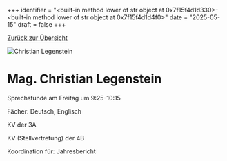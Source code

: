 
+++
identifier = "<built-in method lower of str object at 0x7f15f4d1d330>-<built-in method lower of str object at 0x7f15f4d1d4f0>"
date = "2025-05-15"
draft = false
+++

 [Zurück zur Übersicht](/schule/personen/)

<div class="row">
<div class="column">
<img src="/images/personal/Legenstein.jpg" alt="Christian Legenstein"> 
</div>
<div class="column">

# Mag. Christian Legenstein 

Sprechstunde am Freitag um 9:25-10:15

Fächer: Deutsch,  Englisch

KV der 3A

KV (Stellvertretung) der 4B







Koordination für: Jahresbericht

</div>
</div> 

